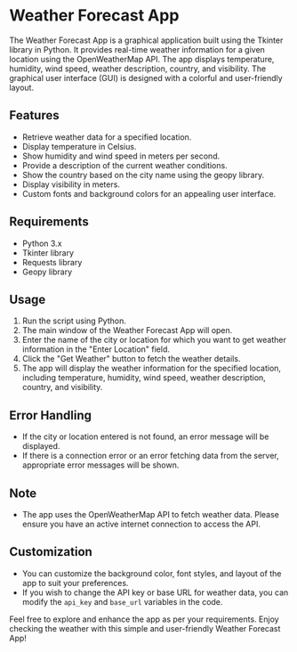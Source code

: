 # Weather Forecast App

The Weather Forecast App is a graphical application built using the Tkinter library in Python. It provides real-time weather information for a given location using the OpenWeatherMap API. The app displays temperature, humidity, wind speed, weather description, country, and visibility. The graphical user interface (GUI) is designed with a colorful and user-friendly layout.

## Features

- Retrieve weather data for a specified location.
- Display temperature in Celsius.
- Show humidity and wind speed in meters per second.
- Provide a description of the current weather conditions.
- Show the country based on the city name using the geopy library.
- Display visibility in meters.
- Custom fonts and background colors for an appealing user interface.

## Requirements

- Python 3.x
- Tkinter library
- Requests library
- Geopy library

## Usage

1. Run the script using Python.
2. The main window of the Weather Forecast App will open.
3. Enter the name of the city or location for which you want to get weather information in the "Enter Location" field.
4. Click the "Get Weather" button to fetch the weather details.
5. The app will display the weather information for the specified location, including temperature, humidity, wind speed, weather description, country, and visibility.

## Error Handling

- If the city or location entered is not found, an error message will be displayed.
- If there is a connection error or an error fetching data from the server, appropriate error messages will be shown.

## Note

- The app uses the OpenWeatherMap API to fetch weather data. Please ensure you have an active internet connection to access the API.

## Customization

- You can customize the background color, font styles, and layout of the app to suit your preferences.
- If you wish to change the API key or base URL for weather data, you can modify the `api_key` and `base_url` variables in the code.

Feel free to explore and enhance the app as per your requirements. Enjoy checking the weather with this simple and user-friendly Weather Forecast App!
